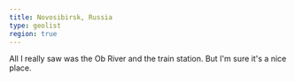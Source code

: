 ```yaml
---
title: Novosibirsk, Russia
type: geolist
region: true
---
```

All I really saw was the Ob River and the train station. But I'm sure it's a nice place.